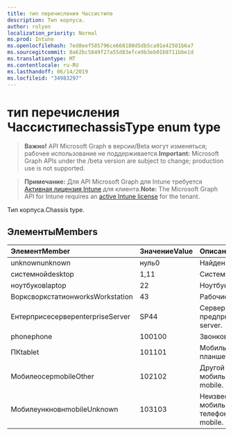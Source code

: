 ```yaml
---
title: тип перечисления Чассистипе
description: Тип корпуса.
author: rolyon
localization_priority: Normal
ms.prod: Intune
ms.openlocfilehash: 7ed8eef585796ce668180d5db5ca91e42501b6a7
ms.sourcegitcommit: 0a62bc5849f27a55d83efce9b3eb01b9711bbe1d
ms.translationtype: MT
ms.contentlocale: ru-RU
ms.lasthandoff: 06/14/2019
ms.locfileid: "34983297"
---
```

# <a name="chassistype-enum-type"></a><span data-ttu-id="f58c8-103">тип перечисления Чассистипе</span><span class="sxs-lookup"><span data-stu-id="f58c8-103">chassisType enum type</span></span>

> <span data-ttu-id="f58c8-104">**Важно!** API Microsoft Graph в версии/Beta могут изменяться; рабочее использование не поддерживается.</span><span class="sxs-lookup"><span data-stu-id="f58c8-104">**Important:** Microsoft Graph APIs under the /beta version are subject to change; production use is not supported.</span></span>

> <span data-ttu-id="f58c8-105">**Примечание:** Для API Microsoft Graph для Intune требуется [Активная лицензия Intune](https://go.microsoft.com/fwlink/?linkid=839381) для клиента.</span><span class="sxs-lookup"><span data-stu-id="f58c8-105">**Note:** The Microsoft Graph API for Intune requires an [active Intune license](https://go.microsoft.com/fwlink/?linkid=839381) for the tenant.</span></span>

<span data-ttu-id="f58c8-106">Тип корпуса.</span><span class="sxs-lookup"><span data-stu-id="f58c8-106">Chassis type.</span></span>

## <a name="members"></a><span data-ttu-id="f58c8-107">Элементы</span><span class="sxs-lookup"><span data-stu-id="f58c8-107">Members</span></span>
|<span data-ttu-id="f58c8-108">Элемент</span><span class="sxs-lookup"><span data-stu-id="f58c8-108">Member</span></span>|<span data-ttu-id="f58c8-109">Значение</span><span class="sxs-lookup"><span data-stu-id="f58c8-109">Value</span></span>|<span data-ttu-id="f58c8-110">Описание</span><span class="sxs-lookup"><span data-stu-id="f58c8-110">Description</span></span>|
|:---|:---|:---|
|<span data-ttu-id="f58c8-111">unknown</span><span class="sxs-lookup"><span data-stu-id="f58c8-111">unknown</span></span>|<span data-ttu-id="f58c8-112">нуль</span><span class="sxs-lookup"><span data-stu-id="f58c8-112">0</span></span>|<span data-ttu-id="f58c8-113">Найден.</span><span class="sxs-lookup"><span data-stu-id="f58c8-113">Unknown.</span></span>|
|<span data-ttu-id="f58c8-114">системной</span><span class="sxs-lookup"><span data-stu-id="f58c8-114">desktop</span></span>|<span data-ttu-id="f58c8-115">1,1</span><span class="sxs-lookup"><span data-stu-id="f58c8-115">1</span></span>|<span data-ttu-id="f58c8-116">Системной.</span><span class="sxs-lookup"><span data-stu-id="f58c8-116">Desktop.</span></span>|
|<span data-ttu-id="f58c8-117">ноутбуков</span><span class="sxs-lookup"><span data-stu-id="f58c8-117">laptop</span></span>|<span data-ttu-id="f58c8-118">2</span><span class="sxs-lookup"><span data-stu-id="f58c8-118">2</span></span>|<span data-ttu-id="f58c8-119">Ноутбуков.</span><span class="sxs-lookup"><span data-stu-id="f58c8-119">Laptop.</span></span>|
|<span data-ttu-id="f58c8-120">Ворксворкстатион</span><span class="sxs-lookup"><span data-stu-id="f58c8-120">worksWorkstation</span></span>|<span data-ttu-id="f58c8-121">4</span><span class="sxs-lookup"><span data-stu-id="f58c8-121">3</span></span>|<span data-ttu-id="f58c8-122">Рабочие.</span><span class="sxs-lookup"><span data-stu-id="f58c8-122">Workstation.</span></span>|
|<span data-ttu-id="f58c8-123">Ентерприсесервер</span><span class="sxs-lookup"><span data-stu-id="f58c8-123">enterpriseServer</span></span>|<span data-ttu-id="f58c8-124">SP4</span><span class="sxs-lookup"><span data-stu-id="f58c8-124">4</span></span>|<span data-ttu-id="f58c8-125">Сервер предприятия.</span><span class="sxs-lookup"><span data-stu-id="f58c8-125">Enterprise server.</span></span>|
|<span data-ttu-id="f58c8-126">phone</span><span class="sxs-lookup"><span data-stu-id="f58c8-126">phone</span></span>|<span data-ttu-id="f58c8-127">100</span><span class="sxs-lookup"><span data-stu-id="f58c8-127">100</span></span>|<span data-ttu-id="f58c8-128">Звонков.</span><span class="sxs-lookup"><span data-stu-id="f58c8-128">Phone.</span></span>|
|<span data-ttu-id="f58c8-129">ПК</span><span class="sxs-lookup"><span data-stu-id="f58c8-129">tablet</span></span>|<span data-ttu-id="f58c8-130">101</span><span class="sxs-lookup"><span data-stu-id="f58c8-130">101</span></span>|<span data-ttu-id="f58c8-131">Мобильный планшет.</span><span class="sxs-lookup"><span data-stu-id="f58c8-131">Mobile tablet.</span></span>|
|<span data-ttu-id="f58c8-132">Мобилеосер</span><span class="sxs-lookup"><span data-stu-id="f58c8-132">mobileOther</span></span>|<span data-ttu-id="f58c8-133">102</span><span class="sxs-lookup"><span data-stu-id="f58c8-133">102</span></span>|<span data-ttu-id="f58c8-134">Другой мобильный.</span><span class="sxs-lookup"><span data-stu-id="f58c8-134">Other mobile.</span></span>|
|<span data-ttu-id="f58c8-135">Мобилеункновн</span><span class="sxs-lookup"><span data-stu-id="f58c8-135">mobileUnknown</span></span>|<span data-ttu-id="f58c8-136">103</span><span class="sxs-lookup"><span data-stu-id="f58c8-136">103</span></span>|<span data-ttu-id="f58c8-137">Неизвестный мобильный телефон.</span><span class="sxs-lookup"><span data-stu-id="f58c8-137">Unknown mobile.</span></span>|





